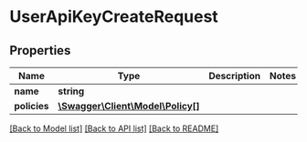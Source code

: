 # UserApiKeyCreateRequest

## Properties
Name | Type | Description | Notes
------------ | ------------- | ------------- | -------------
**name** | **string** |  | 
**policies** | [**\Swagger\Client\Model\Policy[]**](Policy.md) |  | 

[[Back to Model list]](../README.md#documentation-for-models) [[Back to API list]](../README.md#documentation-for-api-endpoints) [[Back to README]](../README.md)


